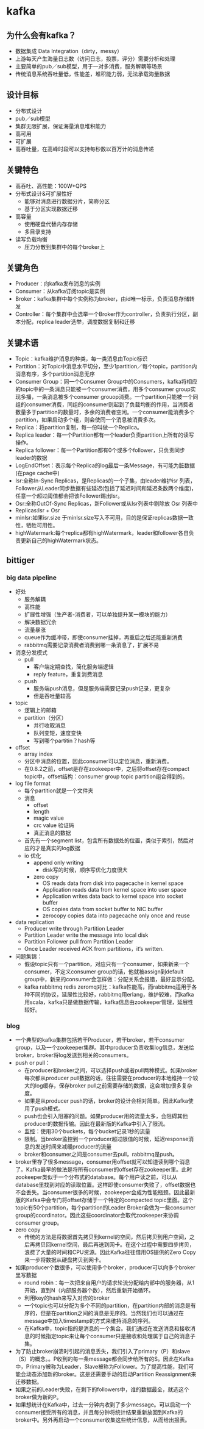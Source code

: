# kafka

## 为什么会有kafka？

- 数据集成 Data Integration（dirty，messy）
- 上游每天产生海量日志数（访问日志，投票，评分）需要分析和处理
- 主要简单的pub／sub模型，用于一对多消费，服务解耦等场景
- 传统消息系统吞吐量低，性能差，堆积能力弱，无法承载海量数据

## 设计目标

- 分布式设计
- pub／sub模型
- 集群无限扩展，保证海量消息堆积能力
- 高可用
- 可扩展
- 高吞吐量，在高峰时段可以支持每秒数以百万计的消息传递

## 关键特色

- 高吞吐、高性能：100W+QPS
- 分布式设计&可扩展性好
  - 能够对消息进行数据分片，简称分区
  - 基于分区实现数据迁移
- 高容量
  - 使用硬盘代替内存存储
  - 多目录支持
- 读写负载均衡
  - 压力分散到集群中的每个broker上

## 关键角色

- Producer：向kafka发布消息的实例
- Consumer：从kafka订阅topic是实例
- Broker：kafka集群中每个实例称为broker，由id唯一标示，负责消息存储转发
- Controller：每个集群中会选举一个Broker作为controller，负责执行分区，副本分配，replica leader选举，调度数据复制和迁移

## 关键术语

- Topic：kafka维护消息的种类，每一类消息由Topic标识
- Partition：对Topic中消息水平切分，至少1partition／每个topic，partition内消息有序，多个partition消息无序
- Consumer Group：同一个Consumer Group中的Consumers，kafka将相应的topic中的一条消息只能被一个consumer消费，用多个consumer group实现多播，一条消息被多个consumer grouop消费。一个partition只能被一个同组的consumer消费，同组的consumer则起到了负载均衡的作用，当消费者数量多于partition的数量时，多余的消费者空闲。一个consumer能消费多个partition，如果启动多个组，则会使同一个消息被消费多次。
- Replica：将partition复制，每一份叫做一个Replica。
- Replica leader：每一个Partition都有一个leader负责partition上所有的读写操作。
- Replica follower：每一个Partition都有0个或多个follower，只负责同步leader的数据
- LogEndOffset：表示每个Replica的log最后一条Message，有可能为脏数据(在page cache中)  
- Isr:全称In-Sync Replicas，是Replicas的一个子集，由leader维护isr 列表，Follower从Leader同步数据有些延迟(包括了延迟时间和延迟条数两个维度)，任意一个超过阈值都会把该Follower踢出Isr。
- Osr:全称OutOf-Sync Replicas，新Follower或从Isr列表中剔除放 Osr 列表中
- Replicas:Isr + Osr
- minIsr:如果isr.size 于minIsr.size写入不可用，目的是保证replicas数据一致性，牺牲可用性。
- highWatermark:每个replica都有highWatermark，leader和follower各自负责更新自己的highWatermark状态。

## bittiger

### big data pipeline

- 好处
  - 服务解耦
  - 高性能
  - 扩展性增强（生产者-消费者，可以单独提升某一模块的能力）
  - 解决数据冗余
  - 流量暴涨
  - queue作为缓冲带，即使consumer挂掉，再重启之后还能重新消费
  - rabbitmq需要记录消费者消费到哪一条消息了，扩展不易
- 消息分发模式
  - pull
    - 客户端定期查找，简化服务端逻辑
    - reply feature，重复消费消息
  - push
    - 服务端push消息，但是服务端需要记录push记录，更复杂
    - 但是吞吐量较高
- topic
  - 逻辑上的邮箱
  - partition（分区）
    - 并行收取消息
    - 队列变短，速度变快
    - 写到哪个partitin？hash等
- offset
  - array index
  - 分区中消息的位置，因此consumer可以定位消息，重新消费。
  - 在0.8.2之前，offset是存在zookeeper中，之后将offset存在compact topic中，offset结构：consumer group topic partition组合得到的。
- log file format
  - 每个partition就是一个文件夹
  - 消息
    - offset
    - length
    - magic value 
    - crc value 验证码
    - 真正消息的数据
  - 首先有一个segment list，包含所有数据处的位置，类似于索引，然后对应的才是真实的log数据
  - io 优化
    - append only writing
      - disk写的时候，顺序写优化力度很大
    - zero copy
      - OS reads data from disk into pagecache in kernel space
      - Application reads data from kernel space into user space
      - Application writes data back to kernel space into socket buffer
      - OS copies data from socket buffer to NIC buffer
      - zerocopy copies data into pagecache only once and reuse
- data replication
  - Producer write through Partition Leader
  - Partition Leader write the message into local disk
  - Partition Follower pull from Partition Leader
  - Once Leader received ACK from partitions，it‘s written.
- 问题集锦：
  - 假设topic只有一个partition，对应只有一个consumer，如果新来一个consumer，不定义consumer group的话，他就被assign到default group中，新来的consumer会怎样做：分配关系会报错，最好显示分配。
  - kafka rabbitmq redis zeromq对比：kafka性能高，而rabbitmq适用于各种不同的协议，延展性比较好，rabbitmq用erlang，维护较难，而kafka用scala，kafka只是做数据传输，kafka信息由zookeeper管理，延展性较好。

### blog

- 一个典型的kafka集群包括若干Producer，若干broker，若干consumer group，以及一个zookeeper集群。其中producer负责收集log信息，发送给broker，broker将log发送到相关的consumers。
- push or pull：
  - 在producer和broker之间，可以选择push或者pull两种模式。如果broker每次都从producer pull数据的话，往往需要在producer的本地维持一个较大的log缓存，保存broker pull之前需要存储的数据，这会增加很多复杂度。
  - 如果是从producer push的话，broker的设计会相对简单。因此Kafka使用了push模式。
  - push也会引入阻塞的问题。如果producer用的流量太多，会阻碍其他producer的数据传输。因此在最新版的Kafka中引入了限流。
  - 监控：使用30个buckets，每个bucket记录1秒的流量
  - 限制。当broker监控到一个producer超过限值的时候，延迟response消息的发送时间来减缓producer的流量
  - broker和consumer之间是consumer去pull，rabbitmq是push。
- broker里存了很多message，consumer用offset就可以知道读到哪个消息了。Kafka最早的做法是将所有consumer的offset存在zookeeper里。此时zookeeper类似于一个分布式的database。每个用户读之前，可以从database里找到对应的读取位置。这样即使consumer失败了，offset数据也不会丢失。当consumer很多的时候，zookeeper会成为性能瓶颈。因此最新版的Kafka中会专门将offset存储于一个特定的compacted topic里面。这个topic有50个partition，每个partition的Leader Broker会做为一些consumer group的coordinator。因此这些coordinator会取代zookeeper来协调consumer group。
- zero copy
  - 传统的方法是将数据首先拷贝到kernel的空间，然后拷贝到用户空间，之后再拷贝回kernel空间，最后再送到网卡。在这个过程中需要四步拷贝，浪费了大量的时间和CPU资源。因此Kafka往往借用OS提供的Zero Copy来一步将数据从硬盘拷贝到网卡。
- 如果producer个数很多，可以使用多个broker，producer可以向多个broker里写数据
  - round robin：每一次把来自用户的请求轮流分配给内部中的服务器，从1开始，直到N（内部服务器个数），然后重新开始循环。
  - 利用key的hash来写入对应的broker
  - 一个topic也可以分配为多个不同的partition，在partition内部的消息是有序的，但是在partition之间的消息是无序的。当然我们也可以通过在message中加入timestamp的方式来维持消息的序列。
  - 在Kafka中，topic指的是消息的一个集合。我们通过在发送消息和接收消息的时候指定topic来让每个consumer只是接收和处理属于自己的消息子集。
- 为了防止broker崩溃时引起的消息丢失，我们引入了primary（P）和slave（S）的概念。。P收到的每一条message都会同步给所有的S。因此在Kafka中，Primary被称为Leader，Slave被称为Follower。为了提高性能，我们可能会动态添加新的broker。这是还需要手动的启动Partition Reassignment来迁移数据。
- 如果之前的Leader失败，在剩下的followers中，谁的数据最全，就选这个broker做为新的P。
- 如果想统计在Kafka中，过去一分钟内收到了多少message。可以启动一个consumer接受所有的消息，并且每分钟将统计结果重新放回到Kafka的broker中。另外再启动一个consumer收集这些统计信息，从而给出报表。